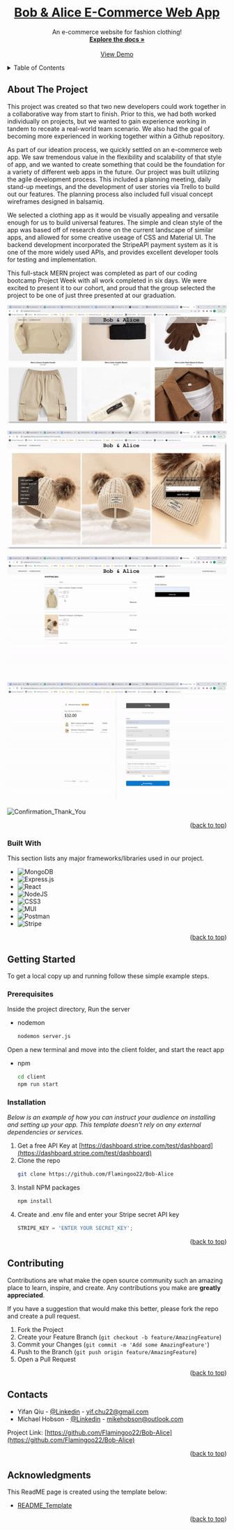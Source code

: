 <!-- PROJECT LOGO -->
<br />
<div align="center">
  <a href="https://github.com/Flamingoo22/Bob-Alice" name="readme-top">
    <h1>Bob & Alice E-Commerce Web App</h1>
  </a>
  
  <p align="center">
    An e-commerce website for fashion clothing!
    <br />
    <a href="https://github.com/Flamingoo22/Bob-Alice"><strong>Explore the docs »</strong></a>
    <br />
    <br />
    <a href="https://github.com/Flamingoo22/Bob-Alice">View Demo</a>
  </p>
</div>



<!-- TABLE OF CONTENTS -->
<details>
  <summary>Table of Contents</summary>
  <ol>
    <li>
      <a href="#about-the-project">About The Project</a>
      <ul>
        <li><a href="#built-with">Built With</a></li>
      </ul>
    </li>
    <li>
      <a href="#getting-started">Getting Started</a>
      <ul>
        <li><a href="#prerequisites">Prerequisites</a></li>
        <li><a href="#installation">Installation</a></li>
      </ul>
    </li>
    <li><a href="#contact">Contacts</a></li>
    <li><a href="#acknowledgments">Acknowledgments</a></li>
  </ol>
</details>



<!-- ABOUT THE PROJECT -->
## About The Project

<p>
This project was created so that two new developers could work together in a collaborative way from start to finish. Prior to this, we had both worked individually on projects, but we wanted to gain experience working in tandem to receate a real-world team scenario. We also had the goal of becoming more experienced in working together within a Github repository.  

As part of our ideation process, we quickly settled on an e-commerce web app. We saw tremendous value in the flexibility and scalability of that style of app, and we wanted to create something that could be the foundation for a variety of different web apps in the future. Our project was built utilizing the agile development process. This included a planning meeting, daily stand-up meetings, and the development of user stories via Trello to build out our features. The planning process also included full visual concept wireframes designed in balsamiq.
  
We selected a clothing app as it would be visually appealing and versatile enough for us to build universal features. The simple and clean style of the app was based off of research done on the current landscape of similar apps, and allowed for some creative useage of CSS and Material UI. The backend development incorporated the StripeAPI payment system as it is one of the more widely used APIs, and provides excellent developer tools for testing and implementation.
  
This full-stack MERN project was completed as part of our coding bootcamp Project Week with all work completed in six days. We were excited to present it to our cohort, and proud that the group selected the project to be one of just three presented at our graduation.
</p>

![Main_Page](img/dashboard.gif)


![Product_Page](img/add_to_cart.gif)


![Shopping_Cart](img/checkout.gif)

![Stripe_Checkout](img/checkout_2.gif)


![Confirmation_Thank_You](https://user-images.githubusercontent.com/109699879/204870316-77605e79-3467-45d1-98cf-f8153ea754d1.jpg)

<p align="right">(<a href="#readme-top">back to top</a>)</p>



### Built With

This section lists any major frameworks/libraries used in our project.

* ![MongoDB](https://img.shields.io/badge/MongoDB-%234ea94b.svg?style=for-the-badge&logo=mongodb&logoColor=white)
* ![Express.js](https://img.shields.io/badge/express.js-%23404d59.svg?style=for-the-badge&logo=express&logoColor=%2361DAFB)
* ![React](https://img.shields.io/badge/react-%2320232a.svg?style=for-the-badge&logo=react&logoColor=%2361DAFB)
* ![NodeJS](https://img.shields.io/badge/node.js-6DA55F?style=for-the-badge&logo=node.js&logoColor=white)
* ![CSS3](https://img.shields.io/badge/css3-%231572B6.svg?style=for-the-badge&logo=css3&logoColor=white)
* ![MUI](https://img.shields.io/badge/MUI-%230081CB.svg?style=for-the-badge&logo=mui&logoColor=white)
* ![Postman](https://img.shields.io/badge/Postman-FF6C37?style=for-the-badge&logo=postman&logoColor=white)
* ![Stripe](https://img.shields.io/badge/Stripe-626CD9?style=for-the-badge&logo=Stripe&logoColor=white)

<p align="right">(<a href="#readme-top">back to top</a>)</p>



<!-- GETTING STARTED -->
## Getting Started

To get a local copy up and running follow these simple example steps.

### Prerequisites

Inside the project directory, Run the server
* nodemon
  ```sh
  nodemon server.js
  ```
Open a new terminal and move into the client folder, and start the react app
* npm
  ```sh
  cd client
  npm run start
  ```

### Installation

_Below is an example of how you can instruct your audience on installing and setting up your app. This template doesn't rely on any external dependencies or services._

1. Get a free API Key at [https://dashboard.stripe.com/test/dashboard](https://dashboard.stripe.com/test/dashboard)
2. Clone the repo
   ```sh
   git clone https://github.com/Flamingoo22/Bob-Alice
   ```
3. Install NPM packages
   ```sh
   npm install
   ```
4. Create and .env file and enter your Stripe secret API key
   ```js
   STRIPE_KEY = 'ENTER YOUR SECRET_KEY';
   ```

<p align="right">(<a href="#readme-top">back to top</a>)</p>


<!-- CONTRIBUTING -->
## Contributing

Contributions are what make the open source community such an amazing place to learn, inspire, and create. Any contributions you make are **greatly appreciated**.

If you have a suggestion that would make this better, please fork the repo and create a pull request.

1. Fork the Project
2. Create your Feature Branch (`git checkout -b feature/AmazingFeature`)
3. Commit your Changes (`git commit -m 'Add some AmazingFeature'`)
4. Push to the Branch (`git push origin feature/AmazingFeature`)
5. Open a Pull Request

<p align="right">(<a href="#readme-top">back to top</a>)</p>


<!-- CONTACT -->
## Contacts

* Yifan Qiu - [@Linkedin](https://www.linkedin.com/in/yifan-qiu-9813bb232/) - yif.chu22@gmail.com
* Michael Hobson - [@Linkedin](https://www.linkedin.com/in/michaelghobson/) - mikehobson@outlook.com

Project Link: [https://github.com/Flamingoo22/Bob-Alice](https://github.com/Flamingoo22/Bob-Alice)

<p align="right">(<a href="#readme-top">back to top</a>)</p>



<!-- ACKNOWLEDGMENTS -->
## Acknowledgments

This ReadME page is created using the template below:

* [README_Template](https://github.com/othneildrew/Best-README-Template/blob/master/README.md)

<p align="right">(<a href="#readme-top">back to top</a>)</p>
